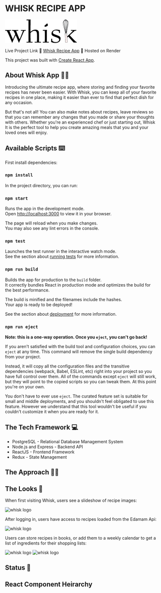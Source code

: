 # WHISK RECIPE APP
![whisk logo](https://raw.githubusercontent.com/kelc14/capstone_recipe_frontend/master/readme_images/whisk_white_bg.png)

Live Project Link 🔗 [Whisk Recipe App](https://whisk-frontend-kelc14.onrender.com) 🔗 Hosted on Render

This project was built with [Create React App](https://github.com/facebook/create-react-app).


## About Whisk App 👩‍🍳

Introducing the ultimate recipe app, where storing and finding your favorite recipes has never been easier.  With Whisk, you can keep all of your favorite recipes in one place, making it easier than ever to find that perfect dish for any occasion.

But that's not all! You can also make notes about recipes, leave reviews so that you can remember any changes that you made or share your thoughts with others. Whether you're an experienced chef or just starting out, Whisk It is the perfect tool to help you create amazing meals that you and your loved ones will enjoy.


## Available Scripts ⌨️

First install dependencies:
### `npm install`

In the project directory, you can run:

### `npm start`

Runs the app in the development mode.\
Open [http://localhost:3000](http://localhost:3000) to view it in your browser.

The page will reload when you make changes.\
You may also see any lint errors in the console.

### `npm test`

Launches the test runner in the interactive watch mode.\
See the section about [running tests](https://facebook.github.io/create-react-app/docs/running-tests) for more information.

### `npm run build`

Builds the app for production to the `build` folder.\
It correctly bundles React in production mode and optimizes the build for the best performance.

The build is minified and the filenames include the hashes.\
Your app is ready to be deployed!

See the section about [deployment](https://facebook.github.io/create-react-app/docs/deployment) for more information.

### `npm run eject`

**Note: this is a one-way operation. Once you `eject`, you can't go back!**

If you aren't satisfied with the build tool and configuration choices, you can `eject` at any time. This command will remove the single build dependency from your project.

Instead, it will copy all the configuration files and the transitive dependencies (webpack, Babel, ESLint, etc) right into your project so you have full control over them. All of the commands except `eject` will still work, but they will point to the copied scripts so you can tweak them. At this point you're on your own.

You don't have to ever use `eject`. The curated feature set is suitable for small and middle deployments, and you shouldn't feel obligated to use this feature. However we understand that this tool wouldn't be useful if you couldn't customize it when you are ready for it.


## The Tech Framework 💻
* PostgreSQL - Relational Database Management System
* Node.js and Express - Backend API
* ReactJS - Frontend Framework
* Redux - State Management

## The Approach 🏃‍♀️

## The Looks 👀
When first visiting Whisk, users see a slideshow of recipe images:

![whisk logo](https://raw.githubusercontent.com/kelc14/capstone_recipe_frontend/master/readme_images/homepage)

After logging in, users have access to recipes loaded from the Edamam Api:

![whisk logo](https://raw.githubusercontent.com/kelc14/capstone_recipe_frontend/master/readme_images/userhomepage)

Users can store recipes in books, or add them to a weekly calendar to get a list of ingredients for their shopping lists:

![whisk logo](https://raw.githubusercontent.com/kelc14/capstone_recipe_frontend/master/readme_images/books)
![whisk logo](https://raw.githubusercontent.com/kelc14/capstone_recipe_frontend/master/readme_images/calendar)

## Status 💯
## React Component Heirarchy

